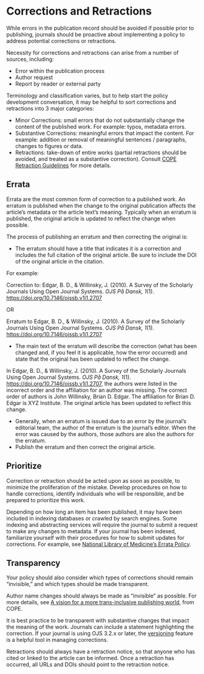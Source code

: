 # Corrections and Retractions

While errors in the publication record should be avoided if possible prior to publishing, journals should be proactive about implementing a policy to address potential corrections or retractions.

Necessity for corrections and retractions can arise from a number of sources, including:

- Error within the publication process
- Author request
- Report by reader or external party

Terminology and classification varies, but to help start the policy development conversation, it may be helpful to sort corrections and retractions into 3 major categories:

- Minor Corrections: small errors that do not substantially change the content of the published work. For example: typos, metadata errors.
- Substantive Corrections: meaningful errors that impact the content. For example: addition or removal of meaningful sentences / paragraphs, changes to figures or data.
- Retractions: take-down of entire works (partial retractions should be avoided, and treated as a substantive correction). Consult [COPE Retraction Guidelines](https://doi.org/10.24318/cope.2019.1.4) for more details.

## Errata

Errata are the most common form of correction to a published work. An erratum is published when the change to the original publication affects the article’s metadata or the article text’s meaning. Typically when an erratum is published, the original article is updated to reflect the change when possible.

The process of publishing an erratum and then correcting the original is:

- The erratum should have a title that indicates it is a correction and includes the full citation of the original article. Be sure to include the DOI of the original article in the citation.

For example:

Correction to: Edgar, B. D., & Willinsky, J. (2010). A Survey of the Scholarly Journals Using Open Journal Systems. *OJS På Dansk, 1*(1). https://doi.org/10.7146/ojssb.v1i1.2707

OR

Erratum to Edgar, B. D., & Willinsky, J. (2010). A Survey of the Scholarly Journals Using Open Journal Systems. *OJS På Dansk, 1*(1). https://doi.org/10.7146/ojssb.v1i1.2707

- The main text of the erratum will describe the correction (what has been changed and, if you feel it is applicable, how the error occurred) and state that the original has been updated to reflect the change.

In Edgar, B. D., & Willinsky, J. (2010). A Survey of the Scholarly Journals Using Open Journal Systems. *OJS På Dansk, 1*(1). https://doi.org/10.7146/ojssb.v1i1.2707, the authors were listed in the incorrect order and the affiliation for an author was missing. The correct order of authors is John Willinsky, Brian D. Edgar. The affiliation for Brian D. Edgar is XYZ Institute. The original article has been updated to reflect this change.

- Generally, when an erratum is issued due to an error by the journal’s editorial team, the author of the erratum is the journal’s editor. When the error was caused by the authors, those authors are also the authors for the erratum.
- Publish the erratum and then correct the original article.

## Prioritize

Correction or retraction should be acted upon as soon as possible, to minimize the proliferation of the mistake. Develop procedures on how to handle corrections, identify individuals who will be responsible, and be prepared to prioritize this work.

Depending on how long an item has been published, it may have been included in indexing databases or crawled by search engines. Some indexing and abstracting services will require the journal to submit a request to make any changes to metadata. If your journal has been indexed, familiarize yourself with their procedures for how to submit updates for corrections. For example, see [National Library of Medicine’s Errata Policy](https://www.nlm.nih.gov/bsd/policy/errata.html).

## Transparency

Your policy should also consider which types of corrections should remain “invisible,” and which types should be made transparent.

Author name changes should always be made as “invisible” as possible. For more details, see [A vision for a more trans-inclusive publishing world](https://publicationethics.org/news/vision-more-trans-inclusive-publishing-world), from COPE.

It is best practice to be transparent with substantive changes that impact the meaning of the work. Journals can include a statement highlighting the correction. If your journal is using OJS 3.2.x or later, the [versioning](/learning-ojs/3.2/en/production-publication#versioning-of-articles) feature is a helpful tool in managing corrections.

Retractions should always have a retraction notice, so that anyone who has cited or linked to the article can be informed. Once a retraction has occurred, all URLs and DOIs should point to the retraction notice.
